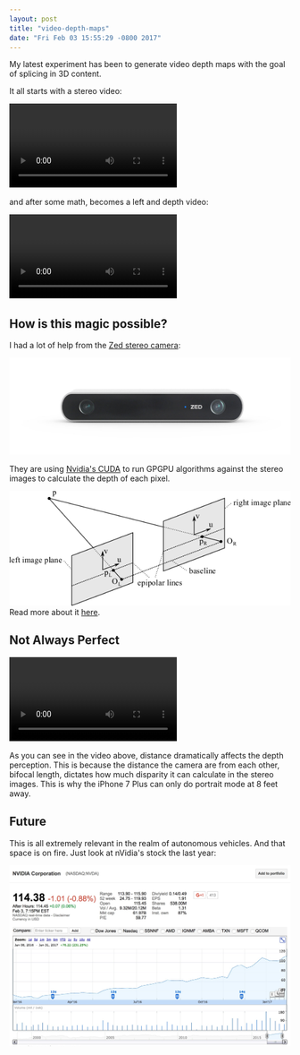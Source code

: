 ```yaml
---
layout: post
title: "video-depth-maps"
date: "Fri Feb 03 15:55:29 -0800 2017"
---
```


My latest experiment has been to generate video depth maps with the goal of splicing in 3D content.

<!--more-->

It all starts with a stereo video:

<video src="/public/videos/elsegundo-leftright.mp4" controls></video>

and after some math, becomes a left and depth video:

<video src="/public/videos/elsegundo-leftdepth.mp4" controls></video>

## How is this magic possible?

I had a lot of help from the [Zed stereo camera](https://www.stereolabs.com/):

![Zed Product](/public/images/ZED_product_main.jpg)

They are using [Nvidia's CUDA](https://www.google.com/url?sa=t&rct=j&q=&esrc=s&source=web&cd=2&cad=rja&uact=8&ved=0ahUKEwj5iNHGlPXRAhUqj1QKHV2ZApwQFggqMAE&url=http%3A%2F%2Fwww.nvidia.com%2Fobject%2Fcuda_home_new.html&usg=AFQjCNFOgRLjdcy04deySQVzAVHfj9Pbiw&sig2=KDG8MuXe2l5WwLJUJNietA&bvm=bv.146094739,d.cGw)
to run GPGPU algorithms against the stereo images to calculate the depth of each pixel.

![Baseline Depth Calculation](/public/images/stereo-geometry.png)
Read more about it [here](http://www.slideshare.net/yuhuang/passive-stereo-vision-with-deep-learning).

## Not Always Perfect

<video src="/public/videos/pier_high_exposure.mp4" controls></video>

As you can see in the video above, distance dramatically affects the depth perception. This is because the distance the camera are from each other, bifocal length, dictates
how much disparity it can calculate in the stereo images. This is why the iPhone 7 Plus can only do portrait mode at 8 feet away.

## Future

This is all extremely relevant in the realm of autonomous vehicles. And that space is on fire. Just look at nVidia's stock the last year:

![Nvidia Stock](/public/images/nvidia_stock.jpg)

